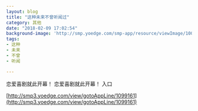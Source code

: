 ```yaml
---
layout: blog
title: "这种未来不曾听闻过"
category: 其他
date: "2018-02-09 17:02:54"
background-image: 'http://smp.yoedge.com/smp-app/resource/viewImage/1002180appline.png'
tags:
- 这种
- 未来
- 不曾
- 听闻

---
```

恋爱喜剧就此开幕！
恋爱喜剧就此开幕！
入口

[http://smp3.yoedge.com/view/gotoAppLine/1099161](http://smp3.yoedge.com/view/gotoAppLine/1099161)

        

